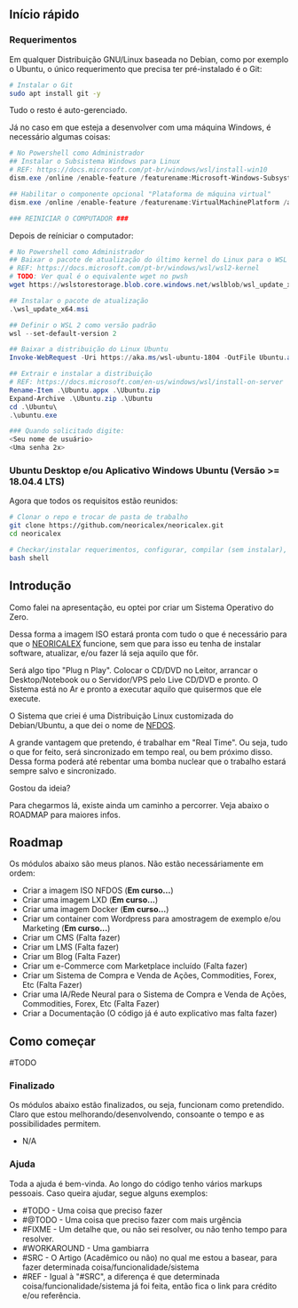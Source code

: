 ## Início rápido

### Requerimentos

Em qualquer Distribuição GNU/Linux baseada no Debian, como por exemplo o Ubuntu, o único requerimento que precisa ter pré-instalado é o Git: 

```bash
# Instalar o Git
sudo apt install git -y
```

Tudo o resto é auto-gerenciado.

Já no caso em que esteja a desenvolver com uma máquina Windows, é necessário algumas coisas:
```powershell
# No Powershell como Administrador
## Instalar o Subsistema Windows para Linux
# REF: https://docs.microsoft.com/pt-br/windows/wsl/install-win10
dism.exe /online /enable-feature /featurename:Microsoft-Windows-Subsystem-Linux /all /norestart

## Habilitar o componente opcional "Plataforma de máquina virtual"
dism.exe /online /enable-feature /featurename:VirtualMachinePlatform /all /norestart

### REINICIAR O COMPUTADOR ###
```

Depois de reíniciar o computador:
```powershell
# No Powershell como Administrador
## Baixar o pacote de atualização do último kernel do Linux para o WSL 2 para computadores x64.
# REF: https://docs.microsoft.com/pt-br/windows/wsl/wsl2-kernel
# TODO: Ver qual é o equivalente wget no pwsh
wget https://wslstorestorage.blob.core.windows.net/wslblob/wsl_update_x64.msi

## Instalar o pacote de atualização
.\wsl_update_x64.msi

## Definir o WSL 2 como versão padrão
wsl --set-default-version 2

## Baixar a distribuição do Linux Ubuntu
Invoke-WebRequest -Uri https://aka.ms/wsl-ubuntu-1804 -OutFile Ubuntu.appx -UseBasicParsing

## Extrair e instalar a distribuição
# REF: https://docs.microsoft.com/en-us/windows/wsl/install-on-server
Rename-Item .\Ubuntu.appx .\Ubuntu.zip
Expand-Archive .\Ubuntu.zip .\Ubuntu
cd .\Ubuntu\
.\ubuntu.exe

### Quando solicitado digite:
<Seu nome de usuário>
<Uma senha 2x>
```

### Ubuntu Desktop e/ou Aplicativo Windows Ubuntu (Versão >= 18.04.4 LTS)

Agora que todos os requisitos estão reunidos:

```bash
# Clonar o repo e trocar de pasta de trabalho
git clone https://github.com/neoricalex/neoricalex.git
cd neoricalex

# Checkar/instalar requerimentos, configurar, compilar (sem instalar), e executar 
bash shell
```

## Introdução
Como falei na apresentação, eu optei por criar um Sistema Operativo do Zero. 

Dessa forma a imagem ISO estará pronta com tudo o que é necessário para que o [NEORICALEX](https://neoricalex.com.br) funcione, sem que para isso eu tenha de instalar software, atualizar, e/ou fazer lá seja aquilo que fôr. 

Será algo tipo "Plug n Play". Colocar o CD/DVD no Leitor, arrancar o Desktop/Notebook ou o Servidor/VPS pelo Live CD/DVD e pronto. O Sistema está no Ar e pronto a executar aquilo que quisermos que ele execute.

O Sistema que criei é uma Distribuição Linux customizada do Debian/Ubuntu, a que dei o nome de [NFDOS](./nfdos/README.md).

A grande vantagem que pretendo, é trabalhar em "Real Time". Ou seja, tudo o que for feito, será sincronizado em tempo real, ou bem próximo disso. Dessa forma poderá até rebentar uma bomba nuclear que o trabalho estará sempre salvo e sincronizado.

Gostou da ideia?

Para chegarmos lá, existe ainda um caminho a percorrer. Veja abaixo o ROADMAP para maiores infos.

## Roadmap

Os módulos abaixo são meus planos. Não estão necessáriamente em ordem:

* Criar a imagem ISO NFDOS (**Em curso...**)
* Criar uma imagem LXD (**Em curso...**)
* Criar uma imagem Docker (**Em curso...**)
* Criar um container com Wordpress para amostragem de exemplo e/ou Marketing (**Em curso...**)
* Criar um CMS (Falta fazer)
* Criar um LMS (Falta fazer)
* Criar um Blog (Falta Fazer)
* Criar um e-Commerce com Marketplace incluído (Falta fazer)
* Criar um Sistema de Compra e Venda de Ações, Commodities, Forex, Etc (Falta Fazer)
* Criar uma IA/Rede Neural para o Sistema de Compra e Venda de Ações, Commodities, Forex, Etc (Falta Fazer)
* Criar a Documentação (O código já é auto explicativo mas falta fazer)

## Como começar

#TODO

### Finalizado

Os módulos abaixo estão finalizados, ou seja, funcionam como pretendido. Claro que estou melhorando/desenvolvendo, consoante o tempo e as possibilidades permitem.

* N/A

### Ajuda

Toda a ajuda é bem-vinda. Ao longo do código tenho vários markups pessoais. Caso queira ajudar, segue alguns exemplos:

* #TODO - Uma coisa que preciso fazer
* #@TODO - Uma coisa que preciso fazer com mais urgência
* #FIXME - Um detalhe que, ou não sei resolver, ou não tenho tempo para resolver.
* #WORKAROUND - Uma gambiarra
* #SRC - O Artigo (Acadêmico ou não) no qual me estou a basear, para fazer determinada coisa/funcionalidade/sistema 
* #REF - Igual à "#SRC", a diferença é que determinada coisa/funcionalidade/sistema já foi feita, então fica o link para crédito e/ou referência.
